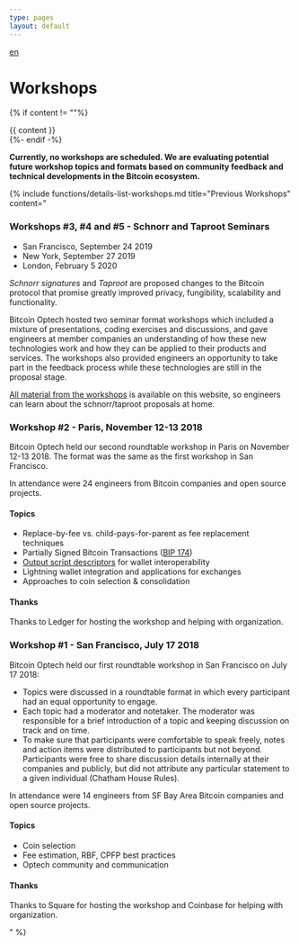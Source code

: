 ```yaml
---
type: pages
layout: default
---
```

<link rel="stylesheet" href="/assets/css/main.css">

<div class="localization">
  <a href="/en/workshops/">en</a>
</div>

<h1 class="post-title">Workshops</h1>

{% if content != ""%}
  <div class="post-content">
    {{ content }}
  </div>
{%- endif -%}

<!-- Info: Show message if no workshops are currently scheduled -->
<p><strong>Currently, no workshops are scheduled. We are evaluating potential future workshop topics and formats based on community feedback and technical developments in the Bitcoin ecosystem.</strong></p>

<!-- Include: Show previous workshops in a collapsible section -->
{% include functions/details-list-workshops.md
  title="Previous Workshops"
  content="
<div id='taproot-workshop'></div>
<h3>Workshops #3, #4 and #5 - Schnorr and Taproot Seminars</h3>
<ul>
  <li>San Francisco, September 24 2019</li>
  <li>New York, September 27 2019</li>
  <li>London, February 5 2020</li>
</ul>
<p><em>Schnorr signatures</em> and <em>Taproot</em> are proposed changes to the Bitcoin protocol that promise greatly improved privacy, fungibility, scalability and functionality.</p>
<p>Bitcoin Optech hosted two seminar format workshops which included a mixture of presentations, coding exercises and discussions, and gave engineers at member companies an understanding of how these new technologies work and how they can be applied to their products and services. The workshops also provided engineers an opportunity to take part in the feedback process while these technologies are still in the proposal stage.</p>
<p><a href='/en/schorr-taproot-workshop/'>All material from the workshops</a> is available on this website, so engineers can learn about the schnorr/taproot proposals at home.</p>
<h3>Workshop #2 - Paris, November 12-13 2018</h3>
<p>Bitcoin Optech held our second roundtable workshop in Paris on November 12-13 2018. The format was the same as the first workshop in San Francisco.</p>
<p>In attendance were 24 engineers from Bitcoin companies and open source projects.</p>
<h4>Topics</h4>
<ul>
  <li>Replace-by-fee vs. child-pays-for-parent as fee replacement techniques</li>
  <li>Partially Signed Bitcoin Transactions (<a href='https://github.com/bitcoin/bips/blob/master/bip-0174.mediawiki'>BIP 174</a>)</li>
  <li><a href='https://gist.github.com/sipa/e3d23d498c430bb601c5bca83523fa82'>Output script descriptors</a> for wallet interoperability</li>
  <li>Lightning wallet integration and applications for exchanges</li>
  <li>Approaches to coin selection & consolidation</li>
</ul>
<h4>Thanks</h4>
<p>Thanks to Ledger for hosting the workshop and helping with organization.</p>
<h3>Workshop #1 - San Francisco, July 17 2018</h3>
<p>Bitcoin Optech held our first roundtable workshop in San Francisco on July 17 2018:</p>
<ul>
  <li>Topics were discussed in a roundtable format in which every participant had an equal opportunity to engage.</li>
  <li>Each topic had a moderator and notetaker. The moderator was responsible for a brief introduction of a topic and keeping discussion on track and on time.</li>
  <li>To make sure that participants were comfortable to speak freely, notes and action items were distributed to participants but not beyond. Participants were free to share discussion details internally at their companies and publicly, but did not attribute any particular statement to a given individual (Chatham House Rules).</li>
</ul>
<p>In attendance were 14 engineers from SF Bay Area Bitcoin companies and open source projects.</p>
<h4>Topics</h4>
<ul>
  <li>Coin selection</li>
  <li>Fee estimation, RBF, CPFP best practices</li>
  <li>Optech community and communication</li>
</ul>
<h4>Thanks</h4>
<p>Thanks to Square for hosting the workshop and Coinbase for helping with organization.</p>
"
%}